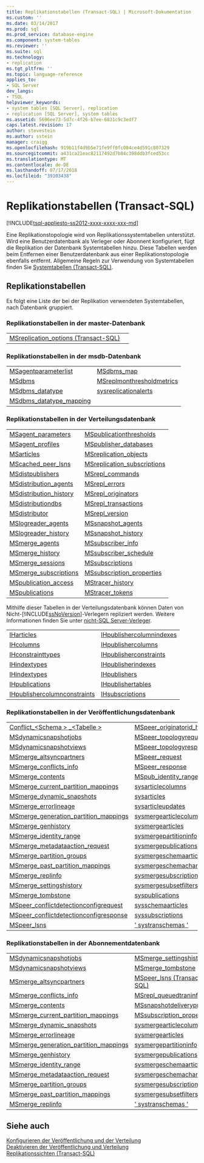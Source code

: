 ```yaml
---
title: Replikationstabellen (Transact-SQL) | Microsoft-Dokumentation
ms.custom: ''
ms.date: 03/14/2017
ms.prod: sql
ms.prod_service: database-engine
ms.component: system-tables
ms.reviewer: ''
ms.suite: sql
ms.technology:
- replication
ms.tgt_pltfrm: ''
ms.topic: language-reference
applies_to:
- SQL Server
dev_langs:
- TSQL
helpviewer_keywords:
- system tables [SQL Server], replication
- replication [SQL Server], system tables
ms.assetid: 5696ee73-5d7c-4f26-b7ee-6831c9c3edf7
caps.latest.revision: 17
author: stevestein
ms.author: sstein
manager: craigg
ms.openlocfilehash: 919b11f4d9b5e71fe9ff0fc084ce4d591c807329
ms.sourcegitcommit: a431ca21eac82117492d7b84c398ddb3fced53cc
ms.translationtype: MT
ms.contentlocale: de-DE
ms.lasthandoff: 07/17/2018
ms.locfileid: "39103438"
---
```

# <a name="replication-tables-transact-sql"></a>Replikationstabellen (Transact-SQL)
[!INCLUDE[tsql-appliesto-ss2012-xxxx-xxxx-xxx-md](../../includes/tsql-appliesto-ss2012-xxxx-xxxx-xxx-md.md)]

  Eine Replikationstopologie wird von Replikationssystemtabellen unterstützt. Wird eine Benutzerdatenbank als Verleger oder Abonnent konfiguriert, fügt die Replikation der Datenbank Systemtabellen hinzu. Diese Tabellen werden beim Entfernen einer Benutzerdatenbank aus einer Replikationstopologie ebenfalls entfernt. Allgemeine Regeln zur Verwendung von Systemtabellen finden Sie [Systemtabellen &#40;Transact-SQL&#41;](../../relational-databases/system-tables/system-tables-transact-sql.md).  
  
## <a name="replication-tables"></a>Replikationstabellen  
 Es folgt eine Liste der bei der Replikation verwendeten Systemtabellen, nach Datenbank gruppiert.  
  
### <a name="replication-tables-in-the-master-database"></a>Replikationstabellen in der master-Datenbank  
  
|||  
|-|-|  
|[MSreplication_options &#40;Transact-SQL&#41;](../../relational-databases/system-tables/msreplication-options-transact-sql.md)||  
  
### <a name="replication-tables-in-the-msdb-database"></a>Replikationstabellen in der msdb-Datenbank  
  
|||  
|-|-|  
|[MSagentparameterlist](../../relational-databases/system-tables/msagentparameterlist-transact-sql.md)|[MSdbms_map](../../relational-databases/system-tables/msdbms-map-transact-sql.md)|  
|[MSdbms](../../relational-databases/system-tables/msdbms-transact-sql.md)|[MSreplmonthresholdmetrics](../../relational-databases/system-tables/msreplmonthresholdmetrics-transact-sql.md)|  
|[MSdbms_datatype](../../relational-databases/system-tables/msdbms-datatype-transact-sql.md)|[sysreplicationalerts](../../relational-databases/system-tables/sysreplicationalerts-transact-sql.md)|  
|[MSdbms_datatype_mapping](../../relational-databases/system-tables/msdbms-datatype-mapping-transact-sql.md)||  
  
### <a name="replication-tables-in-the-distribution-database"></a>Replikationstabellen in der Verteilungsdatenbank  
  
|||  
|-|-|  
|[MSagent_parameters](../../relational-databases/system-tables/msagent-parameters-transact-sql.md)|[MSpublicationthresholds](../../relational-databases/system-tables/mspublicationthresholds-transact-sql.md)|  
|[MSagent_profiles](../../relational-databases/system-tables/msagent-profiles-transact-sql.md)|[MSpublisher_databases](../../relational-databases/system-tables/mspublisher-databases-transact-sql.md)|  
|[MSarticles](../../relational-databases/system-tables/msarticles-transact-sql.md)|[MSreplication_objects](../../relational-databases/system-tables/msreplication-objects-transact-sql.md)|  
|[MScached_peer_lsns](../../relational-databases/system-tables/mscached-peer-lsns-transact-sql.md)|[MSreplication_subscriptions](../../relational-databases/system-tables/msreplication-subscriptions-transact-sql.md)|  
|[MSdistpublishers](../../relational-databases/system-tables/msdistpublishers-transact-sql.md)|[MSrepl_commands](../../relational-databases/system-tables/msrepl-commands-transact-sql.md)|  
|[MSdistribution_agents](../../relational-databases/system-tables/msdistribution-agents-transact-sql.md)|[MSrepl_errors](../../relational-databases/system-tables/msrepl-errors-transact-sql.md)|  
|[MSdistribution_history](../../relational-databases/system-tables/msdistribution-history-transact-sql.md)|[MSrepl_originators](../../relational-databases/system-tables/msrepl-originators-transact-sql.md)|  
|[MSdistributiondbs](../../relational-databases/system-tables/msdistributiondbs-transact-sql.md)|[MSrepl_transactions](../../relational-databases/system-tables/msrepl-transactions-transact-sql.md)|  
|[MSdistributor](../../relational-databases/system-tables/msdistributor-transact-sql.md)|[MSrepl_version](../../relational-databases/system-tables/msrepl-version-transact-sql.md)|  
|[MSlogreader_agents](../../relational-databases/system-tables/mslogreader-agents-transact-sql.md)|[MSsnapshot_agents](../../relational-databases/system-tables/mssnapshot-agents-transact-sql.md)|  
|[MSlogreader_history](../../relational-databases/system-tables/mslogreader-history-transact-sql.md)|[MSsnapshot_history](../../relational-databases/system-tables/mssnapshot-history-transact-sql.md)|  
|[MSmerge_agents](../../relational-databases/system-tables/msmerge-agents-transact-sql.md)|[MSsubscriber_info](../../relational-databases/system-tables/mssubscriber-info-transact-sql.md)|  
|[MSmerge_history](../../relational-databases/system-tables/msmerge-history-transact-sql.md)|[MSsubscriber_schedule](../../relational-databases/system-tables/mssubscriber-schedule-transact-sql.md)|  
|[MSmerge_sessions](../../relational-databases/system-tables/msmerge-sessions-transact-sql.md)|[MSsubscriptions](../../relational-databases/system-tables/mssubscriptions-transact-sql.md)|  
|[MSmerge_subscriptions](../../relational-databases/system-tables/msmerge-subscriptions-transact-sql.md)|[MSsubscription_properties](../../relational-databases/system-tables/mssubscription-properties-transact-sql.md)|  
|[MSpublication_access](../../relational-databases/system-tables/mspublication-access-transact-sql.md)|[MStracer_history](../../relational-databases/system-tables/mstracer-history-transact-sql.md)|  
|[MSpublications](../../relational-databases/system-tables/mspublications-transact-sql.md)|[MStracer_tokens](../../relational-databases/system-tables/mstracer-tokens-transact-sql.md)|  
  
 Mithilfe dieser Tabellen in der Verteilungsdatenbank können Daten von Nicht-[!INCLUDE[ssNoVersion](../../includes/ssnoversion-md.md)]-Verlegern repliziert werden. Weitere Informationen finden Sie unter [nicht-SQL Server-Verleger](../../relational-databases/replication/non-sql/non-sql-server-publishers.md).  
  
|||  
|-|-|  
|[IHarticles](../../relational-databases/system-tables/iharticles-transact-sql.md)|[IHpublishercolumnindexes](../../relational-databases/system-tables/ihpublishercolumnindexes-transact-sql.md)|  
|[IHcolumns](../../relational-databases/system-tables/ihcolumns-transact-sql.md)|[IHpublishercolumns](../../relational-databases/system-tables/ihpublishercolumns-transact-sql.md)|  
|[IHconstrainttypes](../../relational-databases/system-tables/ihconstrainttypes-transact-sql.md)|[IHpublisherconstraints](../../relational-databases/system-tables/ihpublisherconstraints-transact-sql.md)|  
|[IHindextypes](../../relational-databases/system-tables/ihindextypes-transact-sql.md)|[IHpublisherindexes](../../relational-databases/system-tables/ihpublisherindexes-transact-sql.md)|  
|[IHindextypes](../../relational-databases/system-tables/ihindextypes-transact-sql.md)|[IHpublishers](../../relational-databases/system-tables/ihpublishers-transact-sql.md)|  
|[IHpublications](../../relational-databases/system-tables/ihpublications-transact-sql.md)|[IHpublishertables](../../relational-databases/system-tables/ihpublishertables-transact-sql.md)|  
|[IHpublishercolumnconstraints](../../relational-databases/system-tables/ihpublishercolumnconstraints-transact-sql.md)|[IHsubscriptions](../../relational-databases/system-tables/ihsubscriptions-transact-sql.md)|  
  
### <a name="replication-tables-in-the-publication-database"></a>Replikationstabellen in der Veröffentlichungsdatenbank  
  
|||  
|-|-|  
|[Conflict_\<Schema > _\<Tabelle >](../../relational-databases/system-tables/conflict-schema-table-transact-sql.md)|[MSpeer_originatorid_history](../../relational-databases/system-tables/mspeer-originatorid-history-transact-sql.md)|  
|[MSdynamicsnapshotjobs](../../relational-databases/system-tables/msdynamicsnapshotjobs-transact-sql.md)|[MSpeer_topologyrequest](../../relational-databases/system-tables/mspeer-topologyrequest-transact-sql.md)|  
|[MSdynamicsnapshotviews](../../relational-databases/system-tables/msdynamicsnapshotviews-transact-sql.md)|[MSpeer_topologyresponse](../../relational-databases/system-tables/mspeer-topologyresponse-transact-sql.md)|  
|[MSmerge_altsyncpartners](../../relational-databases/system-tables/msmerge-altsyncpartners-transact-sql.md)|[MSpeer_request](../../relational-databases/system-tables/mspeer-request-transact-sql.md)|  
|[MSmerge_conflicts_info](../../relational-databases/system-tables/msmerge-conflicts-info-transact-sql.md)|[MSpeer_response](../../relational-databases/system-tables/mspeer-response-transact-sql.md)|  
|[MSmerge_contents](../../relational-databases/system-tables/msmerge-contents-transact-sql.md)|[MSpub_identity_range](../../relational-databases/system-tables/mspub-identity-range-transact-sql.md)|  
|[MSmerge_current_partition_mappings](../../relational-databases/system-tables/msmerge-current-partition-mappings.md)|[sysarticlecolumns](../../relational-databases/system-tables/sysarticlecolumns-transact-sql.md)|  
|[MSmerge_dynamic_snapshots](../../relational-databases/system-tables/msmerge-dynamic-snapshots-transact-sql.md)|[sysarticles](../../relational-databases/system-tables/sysarticles-transact-sql.md)|  
|[MSmerge_errorlineage](../../relational-databases/system-tables/msmerge-errorlineage-transact-sql.md)|[sysarticleupdates](../../relational-databases/system-tables/sysarticleupdates-transact-sql.md)|  
|[MSmerge_generation_partition_mappings](../../relational-databases/system-tables/msmerge-generation-partition-mappings-transact-sql.md)|[sysmergearticlecolumns](../../relational-databases/system-tables/sysmergearticlecolumns-transact-sql.md)|  
|[MSmerge_genhistory](../../relational-databases/system-tables/msmerge-genhistory-transact-sql.md)|[sysmergearticles](../../relational-databases/system-tables/sysmergearticles-transact-sql.md)|  
|[MSmerge_identity_range](../../relational-databases/system-tables/msmerge-identity-range-transact-sql.md)|[sysmergepartitioninfo](../../relational-databases/system-tables/sysmergepartitioninfo-transact-sql.md)|  
|[MSmerge_metadataaction_request](../../relational-databases/system-tables/msmerge-metadataaction-request-transact-sql.md)|[sysmergepublications](../../relational-databases/system-tables/sysmergepublications-transact-sql.md)|  
|[MSmerge_partition_groups](../../relational-databases/system-tables/msmerge-partition-groups-transact-sql.md)|[sysmergeschemaarticles](../../relational-databases/system-tables/sysmergeschemaarticles-transact-sql.md)|  
|[MSmerge_past_partition_mappings](../../relational-databases/system-tables/msmerge-past-partition-mappings-transact-sql.md)|[sysmergeschemachange](../../relational-databases/system-tables/sysmergeschemachange-transact-sql.md)|  
|[MSmerge_replinfo](../../relational-databases/system-tables/msmerge-replinfo-transact-sql.md)|[sysmergesubscriptions](../../relational-databases/system-tables/sysmergesubscriptions-transact-sql.md)|  
|[MSmerge_settingshistory](../../relational-databases/system-tables/msmerge-settingshistory-transact-sql.md)|[sysmergesubsetfilters](../../relational-databases/system-tables/sysmergesubsetfilters-transact-sql.md)|  
|[MSmerge_tombstone](../../relational-databases/system-tables/msmerge-tombstone-transact-sql.md)|[syspublications](../../relational-databases/system-tables/syspublications-transact-sql.md)|  
|[MSpeer_conflictdetectionconfigrequest](../../relational-databases/system-tables/mspeer-conflictdetectionconfigrequest-transact-sql.md)|[sysschemaarticles](../../relational-databases/system-tables/sysschemaarticles-transact-sql.md)|  
|[MSpeer_conflictdetectionconfigresponse](../../relational-databases/system-tables/mspeer-conflictdetectionconfigresponse-transact-sql.md)|[syssubscriptions](../../relational-databases/system-tables/syssubscriptions-transact-sql.md)|  
|[MSpeer_lsns](../../relational-databases/system-tables/mspeer-lsns-transact-sql.md)|[' systranschemas '](../../relational-databases/system-views/systranschemas-transact-sql.md)|  
  
### <a name="replication-tables-in-the-subscription-database"></a>Replikationstabellen in der Abonnementdatenbank  
  
|||  
|-|-|  
|[MSdynamicsnapshotjobs](../../relational-databases/system-tables/msdynamicsnapshotjobs-transact-sql.md)|[MSmerge_settingshistory](../../relational-databases/system-tables/msmerge-settingshistory-transact-sql.md)|  
|[MSdynamicsnapshotviews](../../relational-databases/system-tables/msdynamicsnapshotviews-transact-sql.md)|[MSmerge_tombstone](../../relational-databases/system-tables/msmerge-tombstone-transact-sql.md)|  
|[MSmerge_altsyncpartners](../../relational-databases/system-tables/msmerge-altsyncpartners-transact-sql.md)|[MSpeer_lsns &#40;Transact-SQL&#41;](../../relational-databases/system-tables/mspeer-lsns-transact-sql.md)|  
|[MSmerge_conflicts_info](../../relational-databases/system-tables/msmerge-conflicts-info-transact-sql.md)|[MSrepl_queuedtraninfo](../../relational-databases/system-tables/msrepl-queuedtraninfo-transact-sql.md)|  
|[MSmerge_contents](../../relational-databases/system-tables/msmerge-contents-transact-sql.md)|[MSsnapshotdeliveryprogress](../../relational-databases/system-tables/mssnapshotdeliveryprogress-transact-sql.md)|  
|[MSmerge_current_partition_mappings](../../relational-databases/system-tables/msmerge-current-partition-mappings.md)|[MSsubscription_properties](../../relational-databases/system-tables/mssubscription-properties-transact-sql.md)|  
|[MSmerge_dynamic_snapshots](../../relational-databases/system-tables/msmerge-dynamic-snapshots-transact-sql.md)|[sysmergearticlecolumns](../../relational-databases/system-tables/sysmergearticlecolumns-transact-sql.md)|  
|[MSmerge_errorlineage](../../relational-databases/system-tables/msmerge-errorlineage-transact-sql.md)|[sysmergearticles](../../relational-databases/system-tables/sysmergearticles-transact-sql.md)|  
|[MSmerge_generation_partition_mappings](../../relational-databases/system-tables/msmerge-generation-partition-mappings-transact-sql.md)|[sysmergepartitioninfo](../../relational-databases/system-tables/sysmergepartitioninfo-transact-sql.md)|  
|[MSmerge_genhistory](../../relational-databases/system-tables/msmerge-genhistory-transact-sql.md)|[sysmergepublications](../../relational-databases/system-tables/sysmergepublications-transact-sql.md)|  
|[MSmerge_identity_range](../../relational-databases/system-tables/msmerge-identity-range-transact-sql.md)|[sysmergeschemaarticles](../../relational-databases/system-tables/sysmergeschemaarticles-transact-sql.md)|  
|[MSmerge_metadataaction_request](../../relational-databases/system-tables/msmerge-metadataaction-request-transact-sql.md)|[sysmergeschemachange](../../relational-databases/system-tables/sysmergeschemachange-transact-sql.md)|  
|[MSmerge_partition_groups](../../relational-databases/system-tables/msmerge-partition-groups-transact-sql.md)|[sysmergesubscriptions](../../relational-databases/system-tables/sysmergesubscriptions-transact-sql.md)|  
|[MSmerge_past_partition_mappings](../../relational-databases/system-tables/msmerge-past-partition-mappings-transact-sql.md)|[sysmergesubsetfilters](../../relational-databases/system-tables/sysmergesubsetfilters-transact-sql.md)|  
|[MSmerge_replinfo](../../relational-databases/system-tables/msmerge-replinfo-transact-sql.md)|[' systranschemas '](../../relational-databases/system-views/systranschemas-transact-sql.md)|  
  
## <a name="see-also"></a>Siehe auch  
 [Konfigurieren der Veröffentlichung und der Verteilung](../../relational-databases/replication/configure-publishing-and-distribution.md)   
 [Deaktivieren der Veröffentlichung und Verteilung](../../relational-databases/replication/disable-publishing-and-distribution.md)   
 [Replikationssichten &#40;Transact-SQL&#41;](../../relational-databases/system-views/replication-views-transact-sql.md)  
  
  
